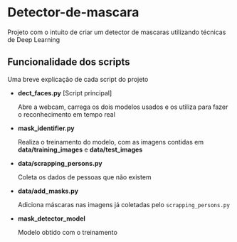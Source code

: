# Detector-de-mascara
Projeto com o intuito de criar um detector de mascaras utilizando técnicas de Deep Learning 

## Funcionalidade dos scripts

Uma breve explicação de cada script do projeto

* **dect_faces.py** [Script principal]

    Abre a webcam, carrega os dois modelos usados e os utiliza para fazer o reconhecimento em tempo real

* **mask_identifier.py**

    Realiza o treinamento do modelo, com as imagens contidas em **data/training_images** e **data/test_images**

* **data/scrapping_persons.py**

    Coleta os dados de pessoas que não existem

* **data/add_masks.py**

    Adiciona máscaras nas imagens já coletadas pelo `scrapping_persons.py`

* **mask_detector_model**

    Modelo obtido com o treinamento
